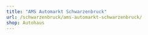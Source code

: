 ```yaml
---
title: "AMS Automarkt Schwarzenbruck"
url: /schwarzenbruck/ams-automarkt-schwarzenbruck/
shop: Autohaus
---
```

